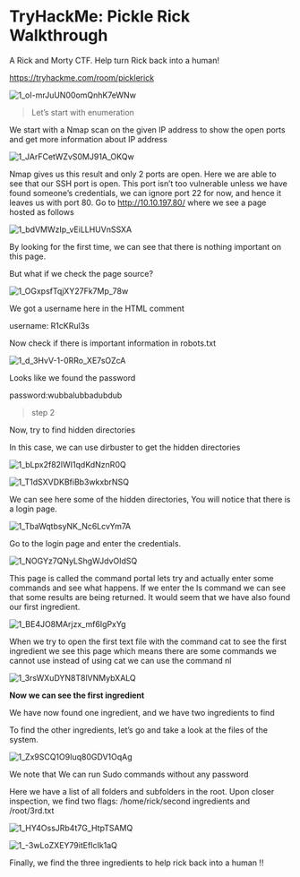 <h1>TryHackMe: Pickle Rick Walkthrough</h1>
A Rick and Morty CTF. Help turn Rick back into a human!

https://tryhackme.com/room/picklerick

![1_oI-mrJuUN00omQnhK7eWNw](https://user-images.githubusercontent.com/92990208/192146378-c8a814bf-b4c0-41c6-822a-a43824fdee73.png)

> Let’s start with enumeration

We start with a Nmap scan on the given IP address
to show the open ports and get more information about IP address

![1_JArFCetWZvS0MJ91A_OKQw](https://user-images.githubusercontent.com/92990208/192146420-74749b1a-2846-4a63-b484-9d8341cb1f9a.png)

Nmap gives us this result and only 2 ports are open.
Here we are able to see that our SSH port is open. This port isn’t too vulnerable unless we have found someone’s credentials, we can ignore port 22 for now, and hence it leaves us with port 80. Go to http://10.10.197.80/ where we see a page hosted as follows

![1_bdVMWzIp_vEiLLHUVnSSXA](https://user-images.githubusercontent.com/92990208/192146443-baf99716-d630-40dc-8d5d-7d67139287cf.png)

By looking for the first time, we can see that there is nothing important on this page.

But what if we check the page source?

![1_OGxpsfTqjXY27Fk7Mp_78w](https://user-images.githubusercontent.com/92990208/192146454-e95a1581-90ef-44ff-a402-30d89ed13b96.png)

We got a username here in the HTML comment

username: R1cKRul3s

Now check if there is important information in robots.txt


![1_d_3HvV-1-0RRo_XE7sOZcA](https://user-images.githubusercontent.com/92990208/192146473-655e4c0f-569a-43e5-90ea-f474d5a96173.png)

Looks like we found the password

password:wubbalubbadubdub

> step 2

Now, try to find hidden directories

In this case, we can use dirbuster to get the hidden directories

![1_bLpx2f82lWI1qdKdNznR0Q](https://user-images.githubusercontent.com/92990208/192146501-50c48fa5-5fbe-49e7-8add-55f6d3e0bb41.png)

![1_T1dSXVDKBfiBb3wkxbrNSQ](https://user-images.githubusercontent.com/92990208/192146528-406874ba-bc1e-40a4-8003-93291b4f72d3.png)


We can see here some of the hidden directories, You will notice that there is a login page.

![1_TbaWqtbsyNK_Nc6LcvYm7A](https://user-images.githubusercontent.com/92990208/192146550-b8b81fec-9f4e-4f35-8782-abe4430a694d.png)

Go to the login page and enter the credentials.


![1_NOGYz7QNyLShgWJdvOIdSQ](https://user-images.githubusercontent.com/92990208/192146573-c1bacd5a-3987-4b93-b7ee-d5a0c0ac898a.png)

This page is called the command portal lets try and actually enter some commands and see what happens.
If we enter the ls command we can see that some results are being returned. It would seem that we have also found our first ingredient.


![1_BE4JO8MArjzx_mf6IgPxYg](https://user-images.githubusercontent.com/92990208/192146588-e406c942-e2f3-496f-9c34-4befba400a32.png)


When we try to open the first text file with the command cat to see the first ingredient we see this page which means there are some commands we cannot use instead of using cat we can use the command nl

![1_3rsWXuDYN8T8lVNMybXALQ](https://user-images.githubusercontent.com/92990208/192146626-64c4e5f0-0893-49dc-a894-67facc274eb9.png)

**Now we can see the first ingredient**

We have now found one ingredient, and we have two ingredients to find

To find the other ingredients, let’s go and take a look at the files of the system.

![1_Zx9SCQ1O9Iuq80GDV1OqAg](https://user-images.githubusercontent.com/92990208/192146649-5941c73a-7469-4daa-b4a6-5f057b8df1aa.png)

We note that We can run Sudo commands without any password

Here we have a list of all folders and subfolders in the root. Upon closer inspection, we find two flags: /home/rick/second ingredients and /root/3rd.txt


![1_HY4OssJRb4t7G_HtpTSAMQ](https://user-images.githubusercontent.com/92990208/192146668-2eaf8366-7fc2-43b8-8d6b-f4688fe4a241.png)


![1_-3wLoZXEY79itEfIcIk1aQ](https://user-images.githubusercontent.com/92990208/192146676-5e3b8ed8-905c-4a8c-b01a-6255633736ad.png)

Finally, we find the three ingredients to help rick back into a human !!

